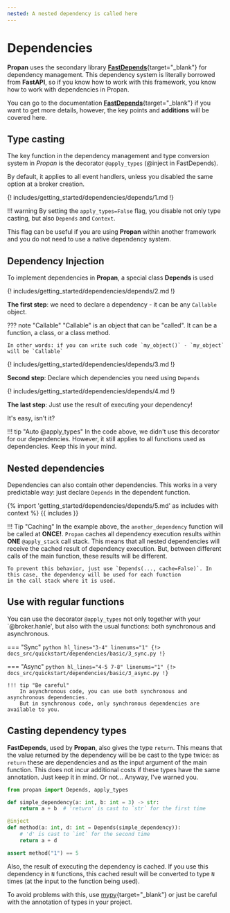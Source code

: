 ```yaml
---
nested: A nested dependency is called here
---
```


# Dependencies

**Propan** uses the secondary library [**FastDepends**](https://lancetnik.github.io/FastDepends/){target="_blank"} for dependency management.
This dependency system is literally borrowed from **FastAPI**, so if you know how to work with this framework, you know how to work with dependencies in Propan.

You can go to the documentation [**FastDepends**](https://lancetnik.github.io/FastDepends/){target="_blank"} if you want to get more details, however, the key points and **additions** will be covered here.

## Type casting

The key function in the dependency management and type conversion system in *Propan* is the decorator `@apply_types` (@inject in FastDepends).

By default, it applies to all event handlers, unless you disabled the same option at a broker creation.

{! includes/getting_started/dependencies/depends/1.md !}

!!! warning
    By setting the `apply_types=False` flag, you disable not only type casting, but also `Depends` and `Context`.

This flag can be useful if you are using **Propan** within another framework and you do not need to use
a native dependency system.

## Dependency Injection

To implement dependencies in **Propan**, a special class **Depends** is used

{! includes/getting_started/dependencies/depends/2.md !}

**The first step**: we need to declare a dependency - it can be any `Callable` object.

??? note "Callable"
    "Callable" is an object that can be "called". It can be a function, a class, or a class method.

    In other words: if you can write such code `my_object()` - `my_object` will be `Callable`

{! includes/getting_started/dependencies/depends/3.md !}

**Second step**: Declare which dependencies you need using `Depends`

{! includes/getting_started/dependencies/depends/4.md !}

**The last step**: Just use the result of executing your dependency!

It's easy, isn't it?

!!! tip "Auto @apply_types"
    In the code above, we didn't use this decorator for our dependencies. However, it still applies
    to all functions used as dependencies. Keep this in your mind.

## Nested dependencies

Dependencies can also contain other dependencies. This works in a very predictable way: just declare
`Depends` in the dependent function.

{% import 'getting_started/dependencies/depends/5.md' as includes with context %}
{{ includes }}


!!! Tip "Caching"
    In the example above, the `another_dependency` function will be called at **ONCE!**.
    `Propan` caches all dependency execution results within **ONE** `@apply_stack` call stack.
    This means that all nested dependencies will receive the cached result of dependency execution.
    But, between different calls of the main function, these results will be different.

    To prevent this behavior, just use `Depends(..., cache=False)`. In this case, the dependency will be used for each function
    in the call stack where it is used.

## Use with regular functions

You can use the decorator `@apply_types` not only together with your `@broker.hanle', but also with the usual functions: both synchronous and asynchronous.

=== "Sync"
    ```python hl_lines="3-4" linenums="1"
    {!> docs_src/quickstart/dependencies/basic/3_sync.py !}
    ```

=== "Async"
    ```python hl_lines="4-5 7-8" linenums="1"
    {!> docs_src/quickstart/dependencies/basic/3_async.py !}
    ```

    !!! tip "Be careful"
        In asynchronous code, you can use both synchronous and asynchronous dependencies.
        But in synchronous code, only synchronous dependencies are available to you.

## Casting dependency types

**FastDepends**, used by **Propan**, also gives the type `return`. This means that the value returned by the dependency will be
be cast to the type twice: as `return` these are dependencies and as the input argument of the main function. This does not incur additional costs if
these types have the same annotation. Just keep it in mind. Or not... Anyway, I've warned you.

```python linenums="1"
from propan import Depends, apply_types

def simple_dependency(a: int, b: int = 3) -> str:
    return a + b  # 'return' is cast to `str` for the first time

@inject
def method(a: int, d: int = Depends(simple_dependency)):
    # 'd' is cast to `int` for the second time
    return a + d

assert method("1") == 5
```

Also, the result of executing the dependency is cached. If you use this dependency in `N` functions,
this cached result will be converted to type `N` times (at the input to the function being used).

To avoid problems with this, use [mypy](https://www.mypy-lang.org){target="_blank"} or just be careful with the annotation
of types in your project.
